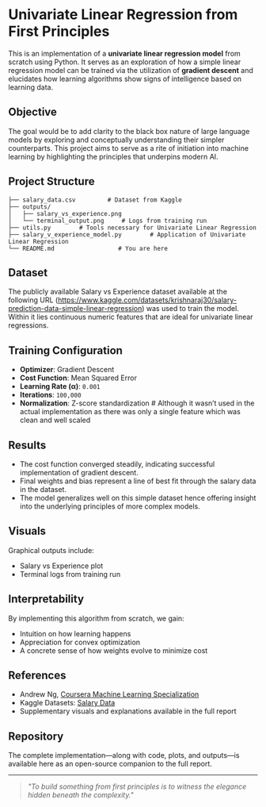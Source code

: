 # Univariate Linear Regression from First Principles

This is an implementation of a **univariate linear regression model** from scratch using Python. It serves as an exploration of how a simple linear regression model can be trained via the utilization of **gradient descent** and elucidates how learning algorithms show signs of intelligence based on learning data.


## Objective

The goal would be to add clarity to the black box nature of large language models by exploring and conceptually understanding their simpler counterparts. This project aims to serve as a rite of initiation into machine learning by highlighting the principles that underpins modern AI.


## Project Structure

```
├── salary_data.csv         # Dataset from Kaggle
├── outputs/
│   ├── salary_vs_experience.png
│   └── terminal_output.png     # Logs from training run
├── utils.py        # Tools necessary for Univariate Linear Regression
├── salary_v_experience_model.py        # Application of Univariate Linear Regression
└── README.md                  # You are here
```

## Dataset

The publicly available Salary vs Experience dataset available at the following URL (https://www.kaggle.com/datasets/krishnaraj30/salary-prediction-data-simple-linear-regression) was used to train the model. Within it lies continuous numeric features that are ideal for univariate linear regressions.


## Training Configuration

- **Optimizer**: Gradient Descent  
- **Cost Function**: Mean Squared Error  
- **Learning Rate (α)**: `0.001`  
- **Iterations**: `100,000`  
- **Normalization**: Z-score standardization  # Although it wasn’t used in the actual implementation as there was only a single feature which was clean and well scaled


## Results

- The cost function converged steadily, indicating successful implementation of gradient descent.
- Final weights and bias represent a line of best fit through the salary data in the dataset.
- The model generalizes well on this simple dataset hence offering insight into the underlying principles of more complex models.


## Visuals

Graphical outputs include:
- Salary vs Experience plot  
- Terminal logs from training run


## Interpretability

By implementing this algorithm from scratch, we gain:
- Intuition on how learning happens
- Appreciation for convex optimization
- A concrete sense of how weights evolve to minimize cost


## References

- Andrew Ng, [Coursera Machine Learning Specialization](https://www.coursera.org/specializations/machine-learning-introduction)
- Kaggle Datasets: [Salary Data](https://www.kaggle.com/datasets)
- Supplementary visuals and explanations available in the full report 


## Repository

The complete implementation—along with code, plots, and outputs—is available here as an open-source companion to the full report.

---

> *"To build something from first principles is to witness the elegance hidden beneath the complexity."*
